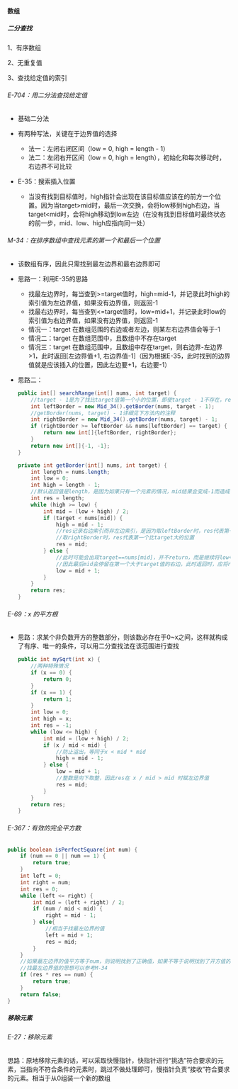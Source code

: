 #### 数组

##### 二分查找

1、有序数组

2、无重复值

3、查找给定值的索引

###### E-704：用二分法查找给定值

- 基础二分法
- 有两种写法，关键在于边界值的选择
    - 法一：左闭右闭区间（low = 0, high = length - 1）
    - 法二：左闭右开区间（low = 0, high = length），初始化和每次移动时，右边界不可比较

- E-35：搜索插入位置
    - 当没有找到目标值时，high指针会出现在该目标值应该在的前方一个位置。因为当target>mid时，最后一次交换，会将low移到high右边，当target<mid时，会将high移动到low左边（在没有找到目标值时最终状态的前一步，mid、low、high应指向同一处）


###### M-34：在排序数组中查找元素的第一个和最后一个位置

- 该数组有序，因此只需找到最左边界和最右边界即可

- 思路一：利用E-35的思路

    - 找最左边界时，每当查到>=target值时，high=mid-1，并记录此时high的索引值为左边界值，如果没有边界值，则返回-1
    - 找最右边界时，每当查到<=target值时，low=mid+1，并记录此时low的索引值为右边界值，如果没有边界值，则返回-1
    - 情况一：target 在数组范围的右边或者左边，则某左右边界值会等于-1
    - 情况二：target 在数组范围中，且数组中不存在target
    - 情况三：target 在数组范围中，且数组中存在target，则右边界-左边界>1，此时返回[左边界值+1, 右边界值-1]（因为根据E-35，此时找到的边界值就是应该插入的位置，因此左边要+1，右边要-1）

- 思路二：

    ```java
    public int[] searchRange(int[] nums, int target) {
        //target - 1是为了找比target值第一个小的位置，即使target - 1不存在，res返回的也是第一个小的位置的索引值，参考E-35
        int leftBorder = new Mid_34().getBorder(nums, target - 1);
        //getBorder(nums, target) - 1详细见下方法内的注释
        int rightBorder = new Mid_34().getBorder(nums, target) - 1;
        if (rightBorder >= leftBorder && nums[leftBorder] == target) {
            return new int[]{leftBorder, rightBorder};
        }
        return new int[]{-1, -1};
    }
    
    private int getBorder(int[] nums, int target) {
        int length = nums.length;
        int low = 0;
        int high = length - 1;
        //默认返回值是length，是因为如果只有一个元素的情况，mid结果会变成-1而造成错误
        int res = length;
        while (high >= low) {
            int mid = (low + high) / 2;
            if (target < nums[mid]) {
                high = mid - 1;
                //res记录右边索引而非左边索引，是因为取leftBorder时，res代表第一个比target小的位置的下一个索引
                //取rightBorder时，res代表第一个比target大的位置
                res = mid;
            } else {
                //此时可能会出现target==nums[mid]，并不return，而是继续将low+1，进一步“压缩”左边的空间，
                //因此最后mid会停留在第一个大于target值的右边，此时返回时，应将return值-1
                low = mid + 1;
            }
        }
        return res;
    }
    ```

###### E-69：x 的平方根

- 思路：求某个非负数开方的整数部分，则该数必存在于0~x之间，这样就构成了有序、唯一的条件，可以用二分查找法在该范围进行查找

    ```java
    public int mySqrt(int x) {
        //两种特殊情况
        if (x == 0) {
            return 0;
        }
        if (x == 1) {
            return 1;
        }
        int low = 0;
        int high = x;
        int res = -1;
        while (low <= high) {
            int mid = (low + high) / 2;
            if (x / mid < mid) {
                //防止溢出，等同于x < mid * mid
                high = mid - 1;
            } else {
                low = mid + 1;
                //整数是向下取整，因此res在 x / mid > mid 时赋左边界值
                res = mid;
            }
        }
        return res;
    }
    ```

###### E-367：有效的完全平方数

```java
public boolean isPerfectSquare(int num) {
    if (num == 0 || num == 1) {
        return true;
    }
    int left = 0;
    int right = num;
    int res = 0;
    while (left <= right) {
        int mid = (left + right) / 2;
        if (num / mid < mid) {
            right = mid - 1;
        } else{
            //相当于找最左边界的值
            left = mid + 1;
            res = mid;
        }
    }
    //如果最左边界的值平方等于num，则说明找到了正确值，如果不等于说明找到了开方值的整数部分
    //找最左边界值的思想可以参考M-34
    if (res * res == num) {
        return true;
    }
    return false;
}
```

##### 移除元素

###### E-27：移除元素

思路：原地移除元素的话，可以采取快慢指针，快指针进行“挑选”符合要求的元素，当指向不符合条件的元素时，跳过不做处理即可，慢指针负责“接收”符合要求的元素。相当于从0组装一个新的数组
